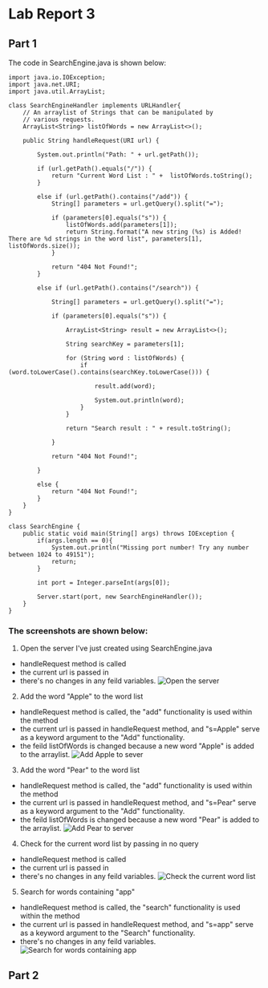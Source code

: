 # Lab Report 3
## Part 1

The code in SearchEngine.java is shown below:
```
import java.io.IOException;
import java.net.URI;
import java.util.ArrayList;

class SearchEngineHandler implements URLHandler{
    // An arraylist of Strings that can be manipulated by
    // various requests.
    ArrayList<String> listOfWords = new ArrayList<>();

    public String handleRequest(URI url) {

        System.out.println("Path: " + url.getPath());

        if (url.getPath().equals("/")) {
            return "Current Word List : " +  listOfWords.toString();
        }

        else if (url.getPath().contains("/add")) {
            String[] parameters = url.getQuery().split("=");

            if (parameters[0].equals("s")) {
                listOfWords.add(parameters[1]);
                return String.format("A new string (%s) is Added! There are %d strings in the word list", parameters[1], listOfWords.size());
            }

            return "404 Not Found!";
        }

        else if (url.getPath().contains("/search")) {

            String[] parameters = url.getQuery().split("=");

            if (parameters[0].equals("s")) {
                
                ArrayList<String> result = new ArrayList<>();

                String searchKey = parameters[1];

                for (String word : listOfWords) {
                    if (word.toLowerCase().contains(searchKey.toLowerCase())) {
                        
                        result.add(word);

                        System.out.println(word);
                    }
                }

                return "Search result : " + result.toString();
                
            }

            return "404 Not Found!";

        }

        else {
            return "404 Not Found!";
        }
    }
}

class SearchEngine {
    public static void main(String[] args) throws IOException {
        if(args.length == 0){
            System.out.println("Missing port number! Try any number between 1024 to 49151");
            return;
        }

        int port = Integer.parseInt(args[0]);

        Server.start(port, new SearchEngineHandler());
    }
}

```

### The screenshots are shown below:

1. Open the server I've just created using SearchEngine.java
* handleRequest method is called
* the current url is passed in
* there's no changes in any feild variables.
![Open the server](https://user-images.githubusercontent.com/100378969/195945319-116e5976-11aa-49bf-9127-42542a192904.png)


2. Add the word "Apple" to the word list
* handleRequest method is called, the "add" functionality is used within the method
* the current url is passed in handleRequest method, and "s=Apple" serve as a keyword argument to the "Add" functionality.
* the feild listOfWords is changed because a new word "Apple" is added to the arraylist.
![Add Apple to sever](https://user-images.githubusercontent.com/100378969/195945345-03430d6f-953d-4625-8683-fdc23f390960.png)


3. Add the word "Pear" to the word list
* handleRequest method is called, the "add" functionality is used within the method
* the current url is passed in handleRequest method, and "s=Pear" serve as a keyword argument to the "Add" functionality.
* the feild listOfWords is changed because a new word "Pear" is added to the arraylist.
![Add Pear to server](https://user-images.githubusercontent.com/100378969/195945363-775b019f-14db-4b66-a5d5-b4ddf9f12aa6.png)


4. Check for the current word list by passing in no query
* handleRequest method is called
* the current url is passed in
* there's no changes in any feild variables.
![Check the current word list](https://user-images.githubusercontent.com/100378969/195945443-4690ff77-c625-47d5-ab88-eccef687b028.png)


5. Search for words containing "app"
* handleRequest method is called, the "search" functionality is used within the method
* the current url is passed in handleRequest method, and "s=app" serve as a keyword argument to the "Search" functionality.
* there's no changes in any feild variables.
![Search for words containing app](https://user-images.githubusercontent.com/100378969/195945421-0d9585ea-528c-42cb-a025-efcaf94e572c.png)


## Part 2

